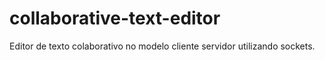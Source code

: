 # collaborative-text-editor
Editor de texto colaborativo no modelo cliente servidor utilizando sockets. 
